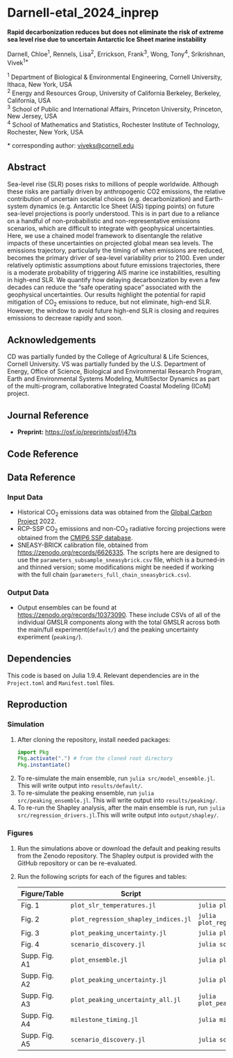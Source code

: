 # Darnell-etal_2024_inprep

**Rapid decarbonization reduces but does not eliminate the risk of extreme sea level rise due to uncertain Antarctic Ice Sheet marine instability**

Darnell, Chloe<sup>1</sup>, Rennels, Lisa<sup>2</sup>, Errickson, Frank<sup>3</sup>, Wong, Tony<sup>4</sup>, Srikrishnan, Vivek<sup>1\*</sup>

<sup>1</sup> Department of Biological & Environmental Engineering, Cornell University, Ithaca, New York, USA  
<sup>2</sup> Energy and Resources Group, University of California Berkeley, Berkeley, California, USA  
<sup>3</sup> School of Public and International Affairs, Princeton University, Princeton, New Jersey, USA  
<sup>4</sup> School of Mathematics and Statistics, Rochester Institute of Technology, Rochester, New York, USA

\* corresponding author:  viveks@cornell.edu

## Abstract

Sea-level rise (SLR) poses risks to millions of people worldwide. Although these risks are partially driven by anthropogenic CO2 emissions, the relative contribution of uncertain societal choices (e.g. decarbonization) and Earth-system dynamics (e.g. Antarctic Ice Sheet (AIS) tipping points) on future sea-level projections is poorly understood.  This is in part due to a reliance on a handful of non-probabilistic and non-representative emissions scenarios, which are difficult to integrate with geophysical uncertainties. Here, we use a chained model framework to disentangle the relative impacts of these uncertainties on projected global mean sea levels. The emissions trajectory, particularly the timing of when emissions are reduced, becomes the primary driver of sea-level variability prior to 2100. Even under relatively optimistic assumptions about future emissions trajectories, there is a moderate probability of triggering AIS marine ice instabilities, resulting in high-end SLR. We quantify how delaying decarbonization by even a few decades can reduce the “safe operating space” associated with the geophysical uncertainties. Our results highlight the potential for rapid mitigation of CO<sub>2</sub>  emissions to reduce, but not eliminate, high-end SLR. However, the window to avoid future high-end SLR is closing and requires emissions to decrease rapidly and soon.

## Acknowledgements

CD was partially funded by the College of Agricultural \& Life Sciences, Cornell University. VS was partially funded by the U.S. Department of Energy, Office of Science, Biological and Environmental Research Program, Earth and Environmental Systems Modeling, MultiSector Dynamics as part of the multi-program, collaborative Integrated Coastal Modeling (ICoM) project.

## Journal Reference

* **Preprint:** <https://osf.io/preprints/osf/j47ts>
 
## Code Reference

## Data Reference

### Input Data

- Historical CO<sub>2</sub> emissions data was obtained from the [Global Carbon Project](https://www.globalcarbonproject.org/) 2022.
- RCP-SSP CO<sub>2</sub> emissions and non-CO<sub>2</sub> radiative forcing projections were obtained from the [CMIP6 SSP database](https://tntcat.iiasa.ac.at/SspDb/dsd?Action=htmlpage&page=10).
- SNEASY-BRICK calibration file, obtained from <https://zenodo.org/records/6626335>. The scripts here are designed to use the `parameters_subsample_sneasybrick.csv` file, which is a burned-in and thinned version; some modifications might be needed if working with the full chain (`parameters_full_chain_sneasybrick.csv`).

### Output Data

- Output ensembles can be found at <https://zenodo.org/records/10373090>. These include CSVs of all of the individual GMSLR components along with the total GMSLR across both the main/full experiment(`default/`) and the peaking uncertainty experiment (`peaking/`).

## Dependencies

This code is based on Julia 1.9.4. Relevant dependencies are in the `Project.toml` and `Manifest.toml` files.

## Reproduction

### Simulation 

1. After cloning the repository, install needed packages:
    ```julia
    import Pkg
    Pkg.activate(".") # from the cloned root directory
    Pkg.instantiate()
    ```
2. To re-simulate the main ensemble, run `julia src/model_ensemble.jl`. This will write output into `results/default/`.
3. To re-simulate the peaking ensemble, run `julia src/peaking_ensemble.jl`. This will write output into `results/peaking/`.
4. To re-run the Shapley analysis, after the main ensemble is run, run `julia src/regression_drivers.jl`.This will write output into `output/shapley/`.

### Figures

1. Run the simulations above or download the default and peaking results from the Zenodo repository. The Shapley output is provided with the GitHub repository or can be re-evaluated.  
2. Run the following scripts for each of the figures and tables:
    
    | Figure/Table | Script | How To Run |
    | --- | --- | --- | 
    | Fig. 1  | `plot_slr_temperatures.jl` | `julia plot_slr_temperatures.jl` |
    | Fig. 2 | `plot_regression_shapley_indices.jl` | `julia plot_regression_shapley_indices.jl` |
    | Fig. 3 | `plot_peaking_uncertainty.jl` | `julia plot_peaking_uncertainty.jl` |
    | Fig. 4 | `scenario_discovery.jl` | `julia scenario_discovery.jl` |
    | Supp. Fig. A1 | `plot_ensemble.jl`|  `julia plot_ensemble.jl`| 
    | Supp. Fig. A2 | `plot_peaking_uncertainty.jl` | `julia plot_peaking_uncertainty.jl` |
    | Supp. Fig. A3 | `plot_peaking_uncertainty_all.jl` | `julia plot_peaking_uncertainty_all.jl` |
    | Supp. Fig. A4 | `milestone_timing.jl` | `julia milestone_timing.jl` |
    | Supp. Fig. A5 | `scenario_discovery.jl` | `julia scenario_discovery.jl` |
